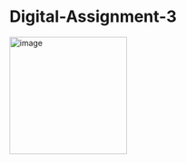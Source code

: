 # Digital-Assignment-3
<img width="207" alt="image" src="https://user-images.githubusercontent.com/105417459/168050671-7c0bf78a-2205-495a-b264-782835f075f1.png">

